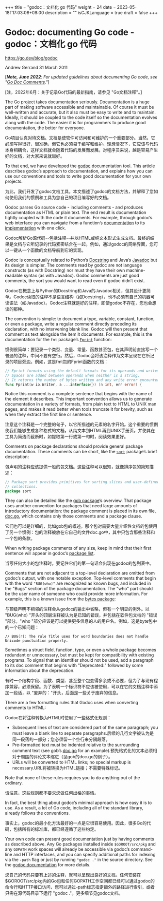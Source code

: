+++
title = "godoc：文档化 go 代码"
weight = 24
date = 2023-05-18T17:03:08+08:00
description = ""
isCJKLanguage = true
draft = false
+++

# Godoc: documenting Go code - godoc：文档化 go 代码

https://go.dev/blog/godoc

Andrew Gerrand
31 March 2011

[***Note, June 2022**: For updated guidelines about documenting Go code, see "[Go Doc Comments](https://go.dev/doc/comment)."*]

[注，2022年6月：关于记录Go代码的最新指南，请参见 "Go文档注释"。］

The Go project takes documentation seriously. Documentation is a huge part of making software accessible and maintainable. Of course it must be well-written and accurate, but it also must be easy to write and to maintain. Ideally, it should be coupled to the code itself so the documentation evolves along with the code. The easier it is for programmers to produce good documentation, the better for everyone.

Go项目认真对待文档。文档是使软件可访问和可维护的一个重要部分。当然，它必须写得很好，很准确，但它也必须易于编写和维护。理想情况下，它应该与代码本身相耦合，这样文档就会随着代码的发展而发展。对程序员来说，越是容易产生好的文档，对大家来说就越好。

To that end, we have developed the [godoc](https://go.dev/cmd/godoc/) documentation tool. This article describes godoc’s approach to documentation, and explains how you can use our conventions and tools to write good documentation for your own projects.

为此，我们开发了godoc文档工具。本文描述了godoc的文档方法，并解释了您如何使用我们的惯例和工具为您自己的项目编写好的文档。

Godoc parses Go source code - including comments - and produces documentation as HTML or plain text. The end result is documentation tightly coupled with the code it documents. For example, through godoc’s web interface you can navigate from a function’s [documentation](https://go.dev/pkg/strings/#HasPrefix) to its [implementation](https://go.dev/src/strings/strings.go?s=11163:11200#L434) with one click.

Godoc解析Go源代码--包括注释--并以HTML或纯文本形式生成文档。最终的结果是文档与它所记录的代码紧密结合在一起。例如，通过godoc的网络界面，您可以一键从一个函数的文档导航到它的实现。

Godoc is conceptually related to Python’s [Docstring](https://www.python.org/dev/peps/pep-0257/) and Java’s [Javadoc](https://www.oracle.com/java/technologies/javase/javadoc-tool.html) but its design is simpler. The comments read by godoc are not language constructs (as with Docstring) nor must they have their own machine-readable syntax (as with Javadoc). Godoc comments are just good comments, the sort you would want to read even if godoc didn’t exist.

Godoc在概念上与Python的Docstring和Java的Javadoc相关，但其设计更简单。Godoc读取的注释不是语言结构（如Docstring），也不必须有自己的机器可读语法（如Javadoc）。Godoc注释就是好的注释，即使godoc不存在，您也会想读的那种。

The convention is simple: to document a type, variable, constant, function, or even a package, write a regular comment directly preceding its declaration, with no intervening blank line. Godoc will then present that comment as text alongside the item it documents. For example, this is the documentation for the `fmt` package’s [`Fprint`](https://go.dev/pkg/fmt/#Fprint) function:

惯例很简单：要记录一个类型、变量、常量、函数甚至包，在其声明前直接写一个普通的注释，中间不要有空行。然后，Godoc会将该注释作为文本呈现在它所记录的项目旁边。例如，这是fmt包的Fprint函数的文档：

```go linenums="1"
// Fprint formats using the default formats for its operands and writes to w.
// Spaces are added between operands when neither is a string.
// It returns the number of bytes written and any write error encountered.
func Fprint(w io.Writer, a ...interface{}) (n int, err error) {
```

Notice this comment is a complete sentence that begins with the name of the element it describes. This important convention allows us to generate documentation in a variety of formats, from plain text to HTML to UNIX man pages, and makes it read better when tools truncate it for brevity, such as when they extract the first line or sentence.

注意这个注释是一个完整的句子，以它所描述的元素的名字开始。这个重要的惯例使我们能够生成各种格式的文档，从纯文本到HTML再到UNIX手册页，并使其在工具为简洁而截断时，如提取第一行或第一句时，阅读效果更好。

Comments on package declarations should provide general package documentation. These comments can be short, like the [`sort`](https://go.dev/pkg/sort/) package’s brief description:

包声明的注释应该提供一般的包文档。这些注释可以很短，就像排序包的简短描述：

```go linenums="1"
// Package sort provides primitives for sorting slices and user-defined
// collections.
package sort
```

They can also be detailed like the [gob package](https://go.dev/pkg/encoding/gob/)’s overview. That package uses another convention for packages that need large amounts of introductory documentation: the package comment is placed in its own file, [doc.go](https://go.dev/src/pkg/encoding/gob/doc.go), which contains only those comments and a package clause.

它们也可以是详细的，比如gob包的概述。那个包对需要大量介绍性文档的包使用了另一个惯例：包的注释被放在它自己的文件doc.go中，其中只包含那些注释和一个包的条款。

When writing package comments of any size, keep in mind that their first sentence will appear in godoc’s [package list](https://go.dev/pkg/).

当写任何大小的包注释时，要记住它们的第一句话会出现在godoc的包列表中。

Comments that are not adjacent to a top-level declaration are omitted from godoc’s output, with one notable exception. Top-level comments that begin with the word `"BUG(who)"` are recognized as known bugs, and included in the "Bugs" section of the package documentation. The "who" part should be the user name of someone who could provide more information. For example, this is a known issue from the [bytes package](https://go.dev/pkg/bytes/#pkg-note-BUG):

与顶级声明不相邻的注释会从godoc的输出中省略，但有一个明显的例外。以 "BUG(who) "开头的顶层注释被认为是已知的错误，并包括在软件包文档的 "错误 "部分。"who "部分应该是可以提供更多信息的人的用户名。例如，这是byte包中的一个已知问题：

```
// BUG(r): The rule Title uses for word boundaries does not handle Unicode punctuation properly.
```

Sometimes a struct field, function, type, or even a whole package becomes redundant or unnecessary, but must be kept for compatibility with existing programs. To signal that an identifier should not be used, add a paragraph to its doc comment that begins with "Deprecated:" followed by some information about the deprecation.

有时一个结构字段、函数、类型、甚至整个包变得多余或不必要，但为了与现有程序兼容，必须保留。为了表明一个标识符不应该被使用，可以在它的文档注释中添加一段话，以 "废弃的："开头，后面是一些关于废弃的信息。

There are a few formatting rules that Godoc uses when converting comments to HTML:

Godoc在将注释转换为HTML时使用了一些格式化规则：

- Subsequent lines of text are considered part of the same paragraph; you must leave a blank line to separate paragraphs.后续的几行文字被认为是同一段落的一部分；您必须留一个空行来分隔段落。
- Pre-formatted text must be indented relative to the surrounding comment text (see gob’s [doc.go](https://go.dev/src/pkg/encoding/gob/doc.go) for an example).预先格式化的文本必须相对于周围的评论文本缩进（见gob的doc.go的例子）。
- URLs will be converted to HTML links; no special markup is necessary.URL将被转换为HTML链接；不需要特殊标记。

Note that none of these rules requires you to do anything out of the ordinary.

请注意，这些规则都不要求您做任何出格的事情。

In fact, the best thing about godoc’s minimal approach is how easy it is to use. As a result, a lot of Go code, including all of the standard library, already follows the conventions.

事实上，godoc的最小化方法最好的一点是它很容易使用。因此，很多Go的代码，包括所有的标准库，都已经遵循了这些约定。

Your own code can present good documentation just by having comments as described above. Any Go packages installed inside `$GOROOT/src/pkg` and any `GOPATH` work spaces will already be accessible via godoc’s command-line and HTTP interfaces, and you can specify additional paths for indexing via the `-path` flag or just by running `"godoc ."` in the source directory. See the [godoc documentation](https://go.dev/cmd/godoc/) for more details.

您自己的代码只要有上述的注释，就可以呈现出良好的文档。任何安装在$GOROOT/src/pkg内的Go包和任何GOPATH工作空间都已经可以通过godoc的命令行和HTTP接口访问，您可以通过-path标志指定额外的路径进行索引，或者只需在源代码目录下运行 "godoc ."。更多细节见godoc文档。
